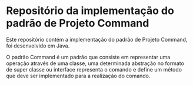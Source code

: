# Repositório da implementação do padrão de Projeto Command

Este repositório contém a implementação do padrão de Projeto Command, foi desenvolvido em Java.

O padrão Command é um padrão que consiste em representar uma operação através de uma classe, uma determinada abstração no formato de super classe ou interface representa o comando e define um método que deve ser implementado para a realização do comando.